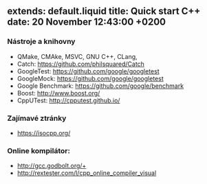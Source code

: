 extends: default.liquid
title: Quick start C++ 
date: 20 November 12:43:00 +0200
---

### Nástroje a knihovny

+ QMake, CMAke, MSVC, GNU C++, CLang, 
+ Catch: https://github.com/philsquared/Catch
+ GoogleTest: https://github.com/google/googletest
+ GoogleMock: https://github.com/google/googletest
+ Google Benchmark: https://github.com/google/benchmark
+ Boost: http://www.boost.org/
+ CppUTest: http://cpputest.github.io/

### Zajímavé ztránky

+ https://isocpp.org/
    
### Online kompilátor:

+ http://gcc.godbolt.org/+
+ http://rextester.com/l/cpp_online_compiler_visual
